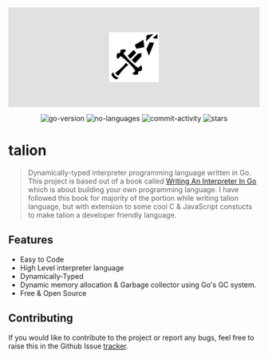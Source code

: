 
<div align="center" style="display:flex; align-items:center;justify-content: center;background:#e1e1e1;color:#0f0f0f;padding:50px;">
    <img alt="talion logo" src="https://raw.githubusercontent.com/rahuldshetty/talion/master/docs/_media/logo_l.png" width="100">
</div>

<p align="center">
    <img alt="go-version" src="https://img.shields.io/github/go-mod/go-version/rahuldshetty/talion?style=flat-square">
    <img alt="no-languages" src="https://img.shields.io/github/languages/count/rahuldshetty/talion?color=red&style=flat-square">
    <img alt="commit-activity" src="https://img.shields.io/github/commit-activity/w/rahuldshetty/talion?color=green&style=flat-square">
   <img alt="stars" src="https://img.shields.io/github/stars/rahuldshetty/talion?style=social">
</p>

# talion <!-- {docsify-ignore-all} -->

> Dynamically-typed interpreter programming language written in Go. This project is based out of a  book called [Writing An Interpreter In Go](https://interpreterbook.com) which is about building your own programming language. I have followed this book for majority of the portion while writing talion language, but with extension to some cool C & JavaScript constucts to make talion a developer friendly language.

## Features 

- Easy to Code
- High Level interpreter language
- Dynamically-Typed 
- Dynamic memory allocation & Garbage collector using Go's GC system.
- Free & Open Source

## Contributing

If you would like to contribute to the project or report any bugs, feel free to raise this in the Github Issue [tracker](https://github.com/rahuldshetty/talion/issues).  
